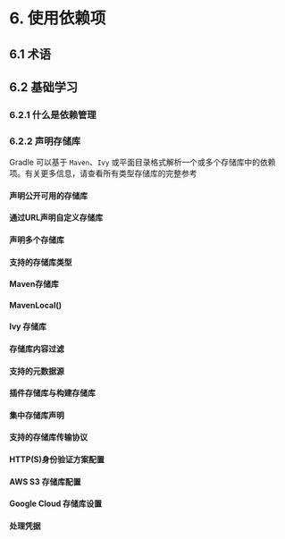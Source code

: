 # 6. 使用依赖项

## 6.1 术语

## 6.2 基础学习

### 6.2.1 什么是依赖管理

### 6.2.2 声明存储库

Gradle 可以基于 `Maven`、`Ivy` 或平面目录格式解析一个或多个存储库中的依赖项。有关更多信息，请查看所有类型存储库的完整参考

#### 声明公开可用的存储库

#### 通过URL声明自定义存储库

#### 声明多个存储库

#### 支持的存储库类型

#### Maven存储库

#### MavenLocal()

#### lvy 存储库

#### 存储库内容过滤

#### 支持的元数据源

#### 插件存储库与构建存储库

#### 集中存储库声明

#### 支持的存储库传输协议

#### HTTP(S)身份验证方案配置

#### AWS S3 存储库配置

#### Google Cloud 存储库设置

#### 处理凭据

